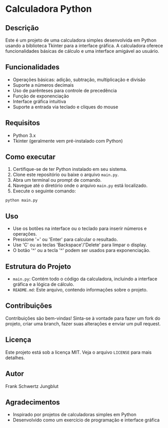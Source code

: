 # Calculadora Python

## Descrição
Este é um projeto de uma calculadora simples desenvolvida em Python usando a biblioteca Tkinter para a interface gráfica. A calculadora oferece funcionalidades básicas de cálculo e uma interface amigável ao usuário.

## Funcionalidades
- Operações básicas: adição, subtração, multiplicação e divisão
- Suporte a números decimais
- Uso de parênteses para controle de precedência
- Função de exponenciação
- Interface gráfica intuitiva
- Suporte a entrada via teclado e cliques do mouse

## Requisitos
- Python 3.x
- Tkinter (geralmente vem pré-instalado com Python)

## Como executar
1. Certifique-se de ter Python instalado em seu sistema.
2. Clone este repositório ou baixe o arquivo `main.py`.
3. Abra um terminal ou prompt de comando.
4. Navegue até o diretório onde o arquivo `main.py` está localizado.
5. Execute o seguinte comando:

```
python main.py
```
## Uso
- Use os botões na interface ou o teclado para inserir números e operações.
- Pressione '=' ou 'Enter' para calcular o resultado.
- Use 'C' ou as teclas 'Backspace'/'Delete' para limpar o display.
- O botão '^' ou a tecla '^' podem ser usados para exponenciação.

## Estrutura do Projeto
- `main.py`: Contém todo o código da calculadora, incluindo a interface gráfica e a lógica de cálculo.
- `README.md`: Este arquivo, contendo informações sobre o projeto.

## Contribuições
Contribuições são bem-vindas! Sinta-se à vontade para fazer um fork do projeto, criar uma branch, fazer suas alterações e enviar um pull request.

## Licença
Este projeto está sob a licença MIT. Veja o arquivo `LICENSE` para mais detalhes.

## Autor
Frank Schwertz Jungblut

## Agradecimentos
- Inspirado por projetos de calculadoras simples em Python
- Desenvolvido como um exercício de programação e interface gráfica
